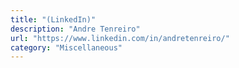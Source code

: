 ```yaml
---
title: "(LinkedIn)"
description: "Andre Tenreiro"
url: "https://www.linkedin.com/in/andretenreiro/"
category: "Miscellaneous"
---
```

